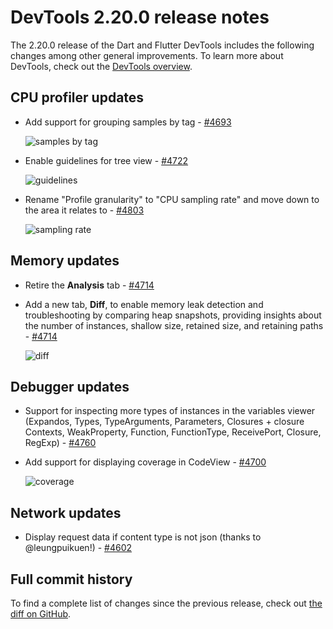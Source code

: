 # DevTools 2.20.0 release notes

The 2.20.0 release of the Dart and Flutter DevTools
includes the following changes among other general improvements.
To learn more about DevTools, check out the
[DevTools overview](https://docs.flutter.dev/tools/devtools).

## CPU profiler updates

* Add support for grouping samples by tag -
  [#4693](https://github.com/flutter/devtools/pull/4693)

  ![samples by tag](/tools/devtools/release-notes/images-2.20.0/4693.png "samples by tag")

* Enable guidelines for tree view -
  [#4722](https://github.com/flutter/devtools/pull/4722)

  ![guidelines](/tools/devtools/release-notes/images-2.20.0/4722.png "guidelines")

* Rename "Profile granularity" to "CPU sampling rate"
  and move down to the area it relates to -
  [#4803](https://github.com/flutter/devtools/pull/4722)

  ![sampling rate](/tools/devtools/release-notes/images-2.20.0/4803.png "sampling rate")


## Memory updates

* Retire the **Analysis** tab -
  [#4714](https://github.com/flutter/devtools/pull/4714)

* Add a new tab, **Diff**, to enable memory leak detection
  and troubleshooting by comparing heap snapshots,
  providing insights about the number of instances,
  shallow size, retained size, and retaining paths -
  [#4714](https://github.com/flutter/devtools/pull/4714)

  ![diff](/tools/devtools/release-notes/images-2.20.0/4714.png "Diff in Memory tab")

## Debugger updates

* Support for inspecting more types of instances in the variables viewer
  (Expandos, Types, TypeArguments, Parameters, Closures + closure Contexts,
  WeakProperty, Function, FunctionType, ReceivePort, Closure, RegExp) -
  [#4760](https://github.com/flutter/devtools/pull/4760)

* Add support for displaying coverage in CodeView -
  [#4700](https://github.com/flutter/devtools/pull/4700)

  ![coverage](/tools/devtools/release-notes/images-2.20.0/4700.png "coverage in CodeView")

## Network updates

* Display request data if content type is not json
  (thanks to @leungpuikuen!) -
  [#4602](https://github.com/flutter/devtools/pull/4602)

## Full commit history

To find a complete list of changes since the previous release,
check out
[the diff on GitHub](https://github.com/flutter/devtools/compare/v2.19.0...v2.20.0).
